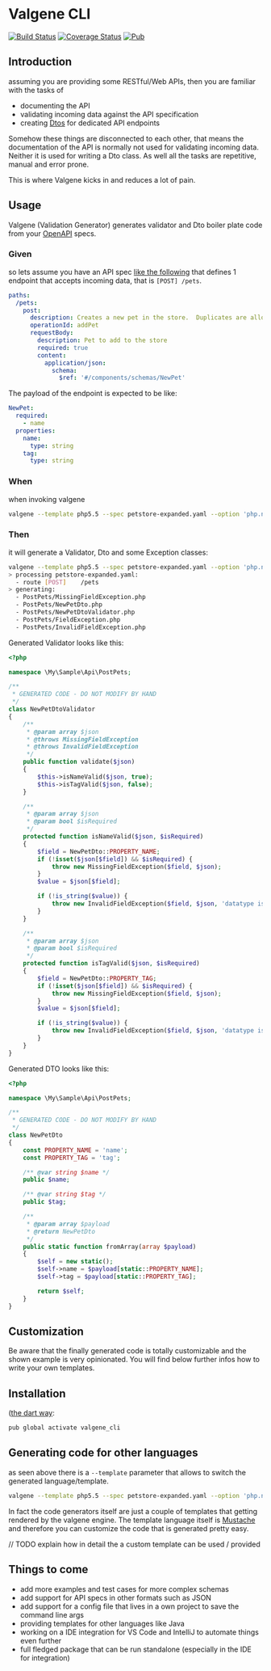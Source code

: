 # Valgene CLI

[![Build Status](https://travis-ci.org/valgene/valgene-cli.svg?branch=master)](https://travis-ci.org/valgene/valgene-cli#)
[![Coverage Status](https://coveralls.io/repos/github/valgene/valgene-cli/badge.svg?branch=master)](https://coveralls.io/github/valgene/valgene-cli?branch=master)
[![Pub](https://img.shields.io/pub/v/valgene_cli.svg)](https://pub.dartlang.org/packages/valgene_cli)

## Introduction

assuming you are providing some RESTful/Web APIs, then you are familiar with the tasks of 

 - documenting the API
 - validating incoming data against the API specification
 - creating [Dtos](https://martinfowler.com/eaaCatalog/dataTransferObject.html) for dedicated API endpoints
 
Somehow these things are disconnected to each other, that means the documentation of the API is normally not used 
for validating incoming data. Neither it is used for writing a Dto class. As well all the tasks are repetitive, 
manual and error prone.

This is where Valgene kicks in and reduces a lot of pain.

## Usage

Valgene (Validation Generator) generates validator and Dto boiler plate code from 
 your [OpenAPI](https://github.com/OAI/OpenAPI-Specification/blob/master/versions/3.0.0.md) specs.

### Given
 
so lets assume you have an API spec [like the following](https://raw.githubusercontent.com/OAI/OpenAPI-Specification/master/examples/v3.0/petstore-expanded.yaml) 
that defines 1 endpoint that accepts incoming data, that is `[POST] /pets`.
```yaml
paths:
  /pets:
    post:
      description: Creates a new pet in the store.  Duplicates are allowed
      operationId: addPet
      requestBody:
        description: Pet to add to the store
        required: true
        content:
          application/json:
            schema:
              $ref: '#/components/schemas/NewPet'
```

The payload of the endpoint is expected to be like:
```yaml
NewPet:
  required:
    - name  
  properties:
    name:
      type: string
    tag:
      type: string    
```

### When

when invoking valgene  
```bash
valgene --template php5.5 --spec petstore-expanded.yaml --option 'php.namespace:\\My\\PetStore\\Api'
```

### Then

it will generate a Validator, Dto and some Exception classes:

```bash
valgene --template php5.5 --spec petstore-expanded.yaml --option 'php.namespace:\\My\\PetStore\\Api'
> processing petstore-expanded.yaml:
  - route [POST]    /pets
> generating:
  - PostPets/MissingFieldException.php
  - PostPets/NewPetDto.php
  - PostPets/NewPetDtoValidator.php
  - PostPets/FieldException.php
  - PostPets/InvalidFieldException.php
```

Generated Validator looks like this:
```php
<?php

namespace \My\Sample\Api\PostPets;

/**
 * GENERATED CODE - DO NOT MODIFY BY HAND
 */
class NewPetDtoValidator
{
    /**
     * @param array $json
     * @throws MissingFieldException
     * @throws InvalidFieldException
     */
    public function validate($json)
    {
        $this->isNameValid($json, true);
        $this->isTagValid($json, false);
    }

    /**
     * @param array $json
     * @param bool $isRequired
     */
    protected function isNameValid($json, $isRequired)
    {
        $field = NewPetDto::PROPERTY_NAME;
        if (!isset($json[$field]) && $isRequired) {
            throw new MissingFieldException($field, $json);
        }
        $value = $json[$field];

        if (!is_string($value)) {
            throw new InvalidFieldException($field, $json, 'datatype is not string');
        }
    }

    /**
     * @param array $json
     * @param bool $isRequired
     */
    protected function isTagValid($json, $isRequired)
    {
        $field = NewPetDto::PROPERTY_TAG;
        if (!isset($json[$field]) && $isRequired) {
            throw new MissingFieldException($field, $json);
        }
        $value = $json[$field];

        if (!is_string($value)) {
            throw new InvalidFieldException($field, $json, 'datatype is not string');
        }
    }
}
```

Generated DTO looks like this:

```php
<?php

namespace \My\Sample\Api\PostPets;

/**
 * GENERATED CODE - DO NOT MODIFY BY HAND
 */
class NewPetDto
{
    const PROPERTY_NAME = 'name';
    const PROPERTY_TAG = 'tag';

    /** @var string $name */
    public $name;

    /** @var string $tag */
    public $tag;

    /**
     * @param array $payload
     * @return NewPetDto
     */
    public static function fromArray(array $payload)
    {
        $self = new static();
        $self->name = $payload[static::PROPERTY_NAME];
        $self->tag = $payload[static::PROPERTY_TAG];

        return $self;
    }
}
```

## Customization

Be aware that the finally generated code is totally customizable and the shown example is very opinionated.
You will find below further infos how to write your own templates. 

## Installation

([the dart way](https://www.dartlang.org/tools/pub/cmd/pub-global#activating-a-package-on-your-local-machine):
```bash
pub global activate valgene_cli
```

## Generating code for other languages

as seen above there is a `--template` parameter that allows to switch the generated language/template.
```bash
valgene --template php5.5 --spec petstore-expanded.yaml --option 'php.namespace:\\My\\PetStore\\Api'
```

In fact the code generators itself are just a couple of templates that getting rendered by the valgene engine.
The template language itself is [Mustache](https://mustache.github.io/) 
and therefore you can customize the code that is generated pretty easy.

// TODO explain how in detail the a custom template can be used / provided

## Things to come

 - add more examples and test cases for more complex schemas
 - add support for API specs in other formats such as JSON
 - add support for a config file that lives in a own project to save the command line args
 - providing templates for other languages like Java
 - working on a IDE integration for VS Code and IntelliJ to automate things even further
 - full fledged package that can be run standalone (especially in the IDE for integration)

